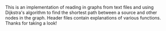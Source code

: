 This is an implementation of reading in graphs from text files and using Dijkstra's algorithm to find the shortest path between a source and other nodes in the graph. Header files contain explanations of various functions. Thanks for taking a look!
